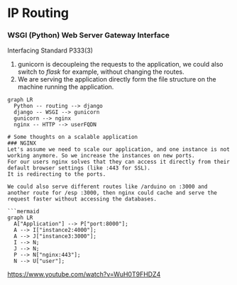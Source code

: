 # IP Routing
### WSGI (Python) Web Server Gateway Interface
Interfacing Standard P333(3)

1. gunicorn is decoupleing the requests to the application, we could also switch to _flask_ for example, without changing the routes.
2. We are serving the application directly form the file structure on the machine running the application.
```mermaid
graph LR
  Python -- routing --> django
  django -- WSGI --> gunicorn
  gunicorn --> nginx
  nginx -- HTTP --> userFQDN

# Some thoughts on a scalable application
### NGINX
Let's assume we need to scale our application, and one instance is not working anymore. So we increase the instances on new ports.
For our users nginx solves that they can access it directly from their default browser settings (like :443 for SSL).
It is redirecting to the ports.

We could also serve different routes like /arduino on :3000 and another route for /esp :3000, then nginx could cache and serve the request faster without accessing the databases.

```mermaid
graph LR
  A["Application"] --> P["port:8000"];
  A --> I["instance2:4000"];
  A --> J["instance3:3000"];
  I --> N;
  J --> N;
  P --> N["nginx:443"];
  N --> U["user"];
```

https://www.youtube.com/watch?v=WuH0T9FHDZ4
